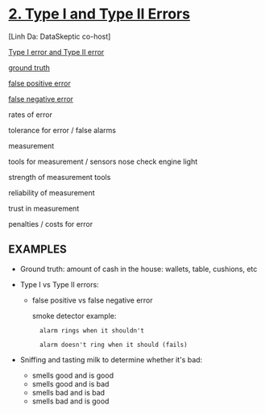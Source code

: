 # [2. Type I and Type II Errors](http://dataskeptic.com/epnotes/type_i_type_ii.php)
	
[Linh Da: DataSkeptic co-host]

[Type I error and Type II error](https://en.wikipedia.org/wiki/Type_I_and_type_II_errors#Type_I_error)

[ground truth](https://en.wikipedia.org/wiki/Ground_truth)

[false positive error](https://en.wikipedia.org/wiki/False_positives_and_false_negatives#False_positive_error)

[false negative error](https://en.wikipedia.org/wiki/False_positives_and_false_negatives#False_positive_error)

rates of error

tolerance for error / false alarms

measurement

tools for measurement / sensors
	nose
	check engine light

strength of measurement tools

reliability of measurement

trust in measurement

penalties / costs for error

## EXAMPLES

* Ground truth: amount of cash in the house: wallets, table, cushions, etc

* Type I vs Type II errors: 
	- false positive vs false negative error
		
		smoke detector example:

			alarm rings when it shouldn't
		
			alarm doesn't ring when it should (fails)

* Sniffing and tasting milk to determine whether it's bad:
	- smells good and is good
	- smells good and is bad
	- smells bad and is bad
	- smells bad and is good
